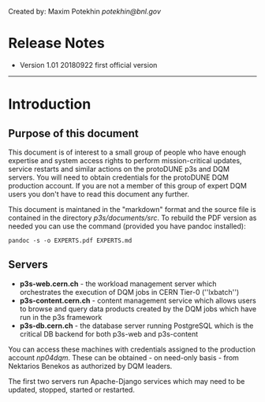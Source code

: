 Created by: Maxim Potekhin        _potekhin@bnl.gov_

# Release Notes

* Version 1.01 20180922 first official version

---

# Introduction
## Purpose of this document
This document is of interest to a small group of people who
have enough expertise and system access rights to perform
mission-critical updates, service restarts and similar actions
on the protoDUNE p3s and DQM servers. You will need to obtain
credentials for the protoDUNE DQM production account. If you
are not a member of this group of expert DQM users you don't
have to read this document any further.

This document is maintaned in the "markdown" format and the source file
is contained in the directory *p3s/documents/src*. To rebuild the PDF
version as needed you can use the command (provided you have pandoc
installed):

```
pandoc -s -o EXPERTS.pdf EXPERTS.md
```

## Servers

* **p3s-web.cern.ch** - the workload management server which orchestrates the execution of DQM jobs in CERN Tier-0 (''lxbatch'')
* **p3s-content.cern.ch** - content management service which allows users to browse and query data products created by the DQM jobs which have run in the p3s framework
* **p3s-db.cern.ch** - the database server running PostgreSQL which is the critical DB backend for both p3s-web and p3s-content

You can access these machines with credentials assigned to the production account *np04dqm*. These can be obtained -  on need-only basis - from Nektarios Benekos
as authorized by DQM leaders.

The first two servers run Apache-Django services which may need to be updated, stopped, started or restarted.
